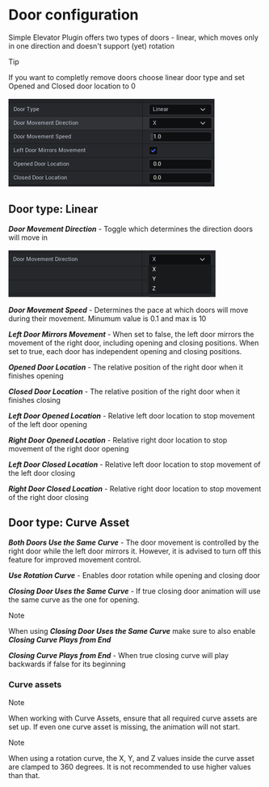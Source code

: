 # Door configuration

Simple Elevator Plugin offers two types of doors - linear, which moves only in one direction and doesn't support (yet) rotation

>[!Tip]
>If you want to completly remove doors choose linear door type and set Opened and Closed door location to 0<br><br>![Loc](/img/UnrealEditor_PiPfIPujkl.png)

## Door type: Linear

***Door Movement Direction*** - Toggle which determines the direction doors will move in <br><br> ![DMD](/img/UnrealEditor_U9yBlOqEbM.png)

***Door Movement Speed*** - Determines the pace at which doors will move during their movement. Minumum value is 0.1 and max is 10

***Left Door Mirrors Movement*** - When set to false, the left door mirrors the movement of the right door, including opening and closing positions. When set to true, each door has independent opening and closing positions.

***Opened Door Location*** - The relative position of the right door when it finishes opening

***Closed Door Location*** - The relative position of the right door when it finishes closing

***Left Door Opened Location*** - Relative left door location to stop movement of the left door opening

***Right Door Opened Location*** - Relative right door location to stop movement of the right door opening

***Left Door Closed Location*** - Relative left door location to stop movement of the left door closing

***Right Door Closed Location*** - Relative right door location to stop movement of the right door closing

## Door type: Curve Asset

***Both Doors Use the Same Curve*** - The door movement is controlled by the right door while the left door mirrors it. However, it is advised to turn off this feature for improved movement control.

***Use Rotation Curve*** - Enables door rotation while opening and closing door

***Closing Door Uses the Same Curve*** - If true closing door animation will use the same curve as the one for opening. 

>[!Note]
> When using ***Closing Door Uses the Same Curve*** make sure to also enable ***Closing Curve Plays from End***

***Closing Curve Plays from End*** - When true closing curve will play backwards if false for its beginning     

### Curve assets

>[!Note]
> When working with Curve Assets, ensure that all required curve assets are set up. If even one curve asset is missing, the animation will not start.

>[!Note]
> When using a rotation curve, the X, Y, and Z values inside the curve asset are clamped to 360 degrees. It is not recommended to use higher values than that.

